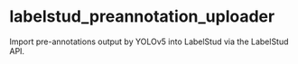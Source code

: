 # labelstud_preannotation_uploader
Import pre-annotations output by YOLOv5 into LabelStud via the LabelStud API.
